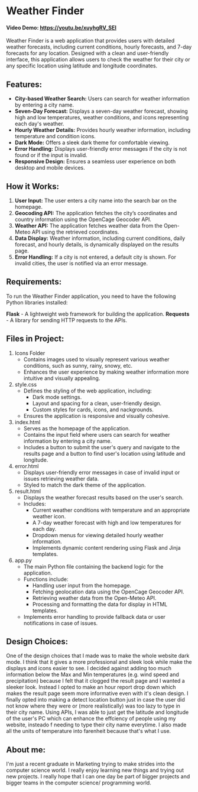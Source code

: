 # Weather Finder
#### Video Demo:  https://youtu.be/xuyhgRV_SEI

Weather Finder is a web application that provides users with detailed weather forecasts, including current conditions, hourly forecasts, and 7-day forecasts for any location. Designed with a clean and user-friendly interface, this application allows users to check the weather for their city or any specific location using latitude and longitude coordinates.

## Features:
- **City-based Weather Search:** Users can search for weather information by entering a city name.
- **Seven-Day Forecast:** Displays a seven-day weather forecast, showing high and low temperatures, weather conditions, and icons representing each day's weather.
- **Hourly Weather Details:** Provides hourly weather information, including temperature and condition icons.
- **Dark Mode:** Offers a sleek dark theme for comfortable viewing.
- **Error Handling:** Displays user-friendly error messages if the city is not found or if the input is invalid.
- **Responsive Design:** Ensures a seamless user experience on both desktop and mobile devices.

## How it Works:
1. **User Input:** The user enters a city name into the search bar on the homepage.
2. **Geocoding API:** The application fetches the city’s coordinates and country information using the OpenCage Geocoder API.
3. **Weather API:** The application fetches weather data from the Open-Meteo API using the retrieved coordinates.
4. **Data Display:** Weather information, including current conditions, daily forecast, and hourly details, is dynamically displayed on the results page.
5. **Error Handling:** If a city is not entered, a default city is shown. For invalid cities, the user is notified via an error message.

## Requirements:
To run the Weather Finder application, you need to have the following Python libraries installed:

**Flask** - A lightweight web framework for building the application.
**Requests** - A library for sending HTTP requests to the APIs.

## Files in Project:
1. Icons Folder
    - Contains images used to visually represent various weather conditions, such as sunny, rainy, snowy, etc.
    - Enhances the user experience by making weather information more intuitive and visually appealing.
2. style.css
    - Defines the styling of the web application, including:
        - Dark mode settings.
        - Layout and spacing for a clean, user-friendly design.
        - Custom styles for cards, icons, and nackgrounds.
    - Ensures the application is responsive and visually cohesive.
3. index.html
    - Serves as the homepage of the application.
    - Contains the input field where users can search for weather information by entering a city name.
    - Includes a button to submit the user's query and navigate to the results page and a button to find user's location using latitude and longitude.
4. error.html
    - Displays user-friendly error messages in case of invalid input or issues retrieving weather data.
    - Styled to match the dark theme of the application.
5. result.html
    - Displays the weather forecast results based on the user's search.
    - Includes:
        - Current weather conditions with temperature and an appropriate weather icon.
        - A 7-day weather forecast with high and low temperatures for each day.
        - Dropdown menus for viewing detailed hourly weather information.
        - Implements dynamic content rendering using Flask and Jinja templates.
6. app.py
    - The main Python file containing the backend logic for the application.
    - Functions include:
        - Handling user input from the homepage.
        - Fetching geolocation data using the OpenCage Geocoder API.
        - Retrieving weather data from the Open-Meteo API.
        - Processing and formatting the data for display in HTML templates.
    - Implements error handling to provide fallback data or user notifications in case of issues.

## Design Choices:
One of the design choices that I made was to make the whole website dark mode. I think that it gives a more professional and sleek look while make the displays and icons easier to see. I decided against adding too much information below the Max and Min temperatures (e.g. wind speed and precipitation) because I felt that it clogged the result page and I wanted a sleeker look. Instead I opted to make an hour report drop down which makes the result page seem more informative even with it's clean design. I finally opted into making a detect location button just in case the user did not know where they were or (more realistically) was too lazy to type in their city name. Using APIs, I was able to just get the latitude and longitude of the user's PC which can enhance the effciency of people using my website, insteado f needing to type their city name everytime. I also made all the units of temperature into farenheit because that's what I use.

## About me:
I'm just a recent graduate in Marketing trying to make strides into the computer science world. I really enjoy learning new things and trying out new projects. I really hope that I can one day be part of bigger projects and bigger teams in the computer science/ programming world.
